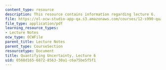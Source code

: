 ```yaml
---
content_type: resource
description: This resource contains information regarding lecture 6.
file: https://ol-ocw-studio-app-qa.s3.amazonaws.com/courses/12-s990-quantifying-uncertainty-fall-2012/0568d1656872856330a1c6a75be5f5f1_MIT12_S990F12_lec6.pdf
file_type: application/pdf
learning_resource_types:
- Lecture Notes
ocw_type: OCWFile
parent_title: Lecture Notes
parent_type: CourseSection
resourcetype: Document
title: Quantifying Uncertainty, Lecture 6
uid: 0568d165-6872-8563-30a1-c6a75be5f5f1
---
```

